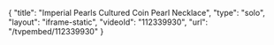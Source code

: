 {
    "title": "Imperial Pearls Cultured Coin Pearl Necklace",
    "type": "solo",
    "layout": "iframe-static",
    "videoId": "112339930",
    "url": "\/tvpembed\/112339930"
}